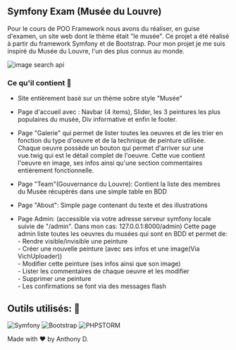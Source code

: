 ## Symfony Exam (Musée du Louvre)


Pour le cours de POO Framework nous avons du réaliser, en guise d'examen, un site web dont le thème était "le musée".
Ce projet a été réalisé à partir du framework Symfony et de Bootstrap.
Pour mon projet je me suis inspiré du Musée du Louvre, l'un des plus connus au monde.

![image search api](https://i.postimg.cc/85gQ9zwg/2022-11-03-22-28-35.png)


### Ce qu'il contient :beginner:  

- Site entièrement basé sur un thème sobre style "Musée"   
- Page d'accueil avec : Navbar (4 items), Slider, les 3 peintures les plus populaires du musée, Div informative et enfin le footer.  
- Page "Galerie" qui permet de lister toutes les oeuvres et de les trier en fonction du type d'oeuvre et de la technique de peinture utilisée.  
  Chaque oeuvre possède un bouton qui permet d'arriver sur une vue.twig qui est le détail complet de l'oeuvre. 
  Cette vue contient l'oeuvre en image, ses infos ainsi qu'une section commentaires entièrement fonctionnelle.
- Page "Team"(Gouvernance du Louvre): Contient la liste des membres du Musée récupérés dans une simple table en BDD
- Page "About": Simple page contenant du texte et des illustrations

- Page Admin: (accessible via votre adresse serveur symfony locale suivie de "/admin". Dans mon cas: 127.0.0.1:8000/admin)
  Cette page admin liste toutes les oeuvres du musées qui sont en BDD et permet de:  
      - Rendre visible/invisible une peinture  
      - Créer une nouvelle peinture (avec ses infos et une image(Via VichUploader))  
      - Modifier cette peinture (ses infos ainsi que son image)  
      - Lister les commentaires de chaque oeuvre et les modifier  
      - Supprimer une peinture  
      - Les confirmations se font via des messages flash  

## Outils utilisés: :diamond_shape_with_a_dot_inside:
![Symfony](https://img.shields.io/badge/Symfony-V6-red)
![Bootstrap](https://img.shields.io/badge/Bootstrap-V5-blue)
![PHPSTORM](https://img.shields.io/badge/PhpStorm-IDE-purple)


Made with :heart: by Anthony D.
